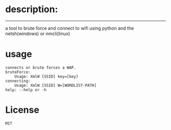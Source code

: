 # description:
______________________________________________
a tool to brute force and connect to wifi using python and the netsh(windows) or nmcli(linux)

# usage
	connects or brute forces a WAP.
	bruteForce:
	    Usage: XmlW [SSID] key=[key]
	connecting:
	    Usage: XmlW [SSID] W=[WORDLIST-PATH]
	help: --help or -h
# License
	MIT
